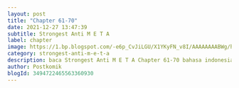 ```yaml
---
layout: post 
title: "Chapter 61-70"
date: 2021-12-27 13:47:39
subtitle: Strongest Anti M E T A
label: chapter
image: https://1.bp.blogspot.com/-e6p_CvJiLGU/X1YKyFN_v8I/AAAAAAAABWg/hp42ZXRhDCM2OSS6UK7nQIvOH3mrpN-eQCLcBGAsYHQ/s72-c/Strongest-Anti-M.E.T.A-Bahasa-Indonesia.jpg
category: strongest-anti-m-e-t-a
description: baca Strongest Anti M E T A Chapter 61-70 bahasa indonesia 
author: Postkomik
blogId: 3494722465563360930
---
```

